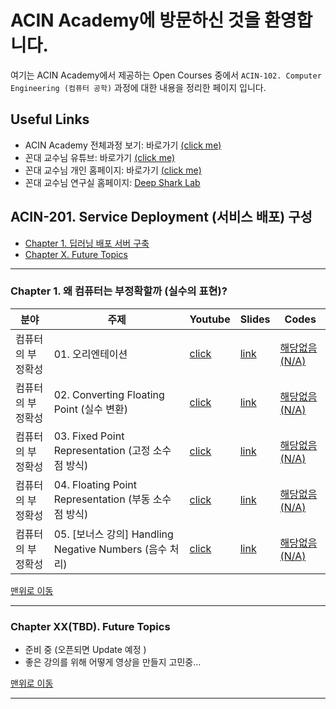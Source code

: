 # ACIN Academy에 방문하신 것을 환영합니다. <a id='top'></a>

여기는 ACIN Academy에서 제공하는 Open Courses 중에서 `ACIN-102. Computer Engineering (컴퓨터 공학)` 과정에 대한 내용을 정리한 페이지 입니다.

## Useful Links
- ACIN Academy 전체과정 보기: 바로가기 [(click me)](https://github.com/kafa46/acin_academy)
- 꼰대 교수님 유튜브: 바로가기 [(click me)](https://www.youtube.com/@kafa46)
- 꼰대 교수님 개인 홈페이지: 바로가기 [(click me)](https://prof.acin.kr/)
- 꼰대 교수님 연구실 홈페이지: [Deep Shark Lab](https://deepshark.org/)

## ACIN-201. Service Deployment (서비스 배포) 구성
- [Chapter 1. 딥러닝 배포 서버 구축](#floating_point)
- [Chapter X. Future Topics](#future_topics)

<hr>

### Chapter 1. 왜 컴퓨터는 부정확할까 (실수의 표현)? <a id='floating_point'></a>
|분야|주제|Youtube|Slides|Codes|
|---|---|---|---|---|
|컴퓨터의 부정확성|01. 오리엔테이션|[click](https://youtu.be/k1Nkyy-FNOY)|[link](https://github.com/kafa46/acin_academy/blob/master/102_computer_engineering/01_why_computers_inaccurate/01_orientation.pdf)|[해당없음(N/A)]()|
|컴퓨터의 부정확성|02. Converting Floating Point (실수 변환)|[click](https://youtu.be/tQlvud3qwkw)|[link](https://github.com/kafa46/acin_academy/blob/master/102_computer_engineering/01_why_computers_inaccurate/02_converting_floating_point.pdf)|[해당없음(N/A)]()|
|컴퓨터의 부정확성|03. Fixed Point Representation (고정 소수점 방식)|[click]()|[link]()|[해당없음(N/A)]()|
|컴퓨터의 부정확성|04. Floating Point Representation (부동 소수점 방식)|[click]()|[link]()|[해당없음(N/A)]()|
|컴퓨터의 부정확성|05. [보너스 강의] Handling Negative Numbers (음수 처리)|[click]()|[link]()|[해당없음(N/A)]()|

[맨위로 이동](#top)
<hr>


### Chapter XX(TBD). Future Topics <a id='future_topics'></a>
- 준비 중 (오픈되면 Update 예정 )
- 좋은 강의를 위해 어떻게 영상을 만들지 고민중...

[맨위로 이동](#top)
<hr>